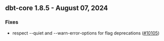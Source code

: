 ## dbt-core 1.8.5 - August 07, 2024

### Fixes

- respect --quiet and --warn-error-options for flag deprecations ([#10105](https://github.com/dbt-labs/dbt-core/issues/10105))
